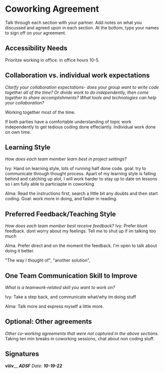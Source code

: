 # Coworking Agreement

Talk through each section with your partner. Add notes on what you discussed and agreed upon in each section. At the bottom, type your names to sign off on your agreement.

## Accessibility Needs
Prioritze working in office. in office hours 10-5. 

## Collaboration vs. individual work expectations
*Clarify your collaboration expectations- does your group want to write code together all of the time? Or divide work to do independently, then come together to share accomplishments? What tools and technologies can help your collaboration?*

Working together most of the time. 

If both parties have a comfortable understanding of topic work independently to get tedious coding done effeciantly. Individual work done on own time. 

## Learning Style
*How does each team member learn best in project settings?*

Ivy: Hand on learning style, lots of running half done code. goal: try to communicate through thought process. Apart of my learning style is falling behind and catching up alot, I will work harder to stay up to date on lessons so i am fully able to particiapte in coworking. 

Alma: Read the instructions first, search a little bit any doubts and then start coding. 
Goal: work more in doing, and faster in reading.

## Preferred Feedback/Teaching Style
*How does each team member best receive feedback?*
Ivy: Prefer blunt feedback. dont worry about my feelings. Tell me to shut up if im talking too much

Alma. Prefer direct and on the moment the feedback. I'm open to talk about doing it better.

"The way I thought of", "another solution", 

## One Team Communication Skill to Improve
*What is a teamwork-related skill you want to work on?*

Ivy: Take a step back, and communicate what/why im doing stuff

Alma: Talk more and express myself a little more.

## Optional: Other agreements
*Other co-working agreements that were not captured in the above sections.*
Taking ten min breaks in coworking sessions, chat about non coding stuff. 

## Signatures
______viiiv________ ________ADSF_______
Date: ____10-19-22_____
